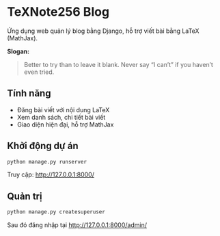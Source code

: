 # TeXNote256 Blog

Ứng dụng web quản lý blog bằng Django, hỗ trợ viết bài bằng LaTeX (MathJax).

**Slogan:**
> Better to try than to leave it blank. Never say “I can’t” if you haven’t even tried.

## Tính năng
- Đăng bài viết với nội dung LaTeX
- Xem danh sách, chi tiết bài viết
- Giao diện hiện đại, hỗ trợ MathJax

## Khởi động dự án
```bash
python manage.py runserver
```

Truy cập: http://127.0.0.1:8000/

## Quản trị
```bash
python manage.py createsuperuser
```
Sau đó đăng nhập tại http://127.0.0.1:8000/admin/
